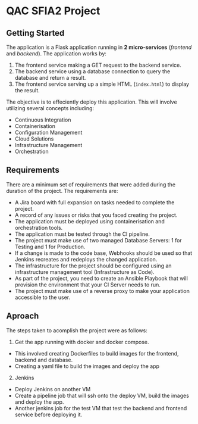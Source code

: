 # QAC SFIA2 Project

## Getting Started 

The application is a Flask application running in **2 micro-services** (*frontend* and *backend*).
The application works by:
1. The frontend service making a GET request to the backend service. 
2. The backend service using a database connection to query the database and return a result.
3. The frontend service serving up a simple HTML (`index.html`) to display the result.

The objective is to effeciently deploy this application. This will involve utilizing several concepts including:
* Continuous Integration
* Containerisation
* Configuration Management
* Cloud Solutions
* Infrastructure Management
* Orchestration 
## Requirements 
There are a minimum set of requirements that were added during the duration of the project. The requirements are:
* A Jira board with full expansion on tasks needed to complete the project.
* A record of any issues or risks that you faced creating the project.
* The application must be deployed using containerisation and orchestration tools.
* The application must be tested through the CI pipeline.
* The project must make use of two managed Database Servers: 1 for Testing and 1 for Production.
* If a change is made to the code base, Webhooks should be used so that Jenkins recreates and redeploys the changed application.
* The infrastructure for the project should be configured using an infrastructure management tool (Infrastructure as Code).
* As part of the project, you need to create an Ansible Playbook that will provision the environment that your CI Server needs to run.
* The project must make use of a reverse proxy to make your application accessible to the user.

## Aproach 
The steps taken to acomplish the project were as follows:
1. Get the app running with docker and docker compose.
 * This involved creating Dockerfiles to build images for the frontend, backend and database.
 * Creating a yaml file to build the images and deploy the app
2. Jenkins
 * Deploy Jenkins on another VM
 * Create a pipeline job that will ssh onto the deploy VM, build the images and deploy the app.
 * Another jenkins job for the test VM that test the backend and frontend service before deploying it. 

